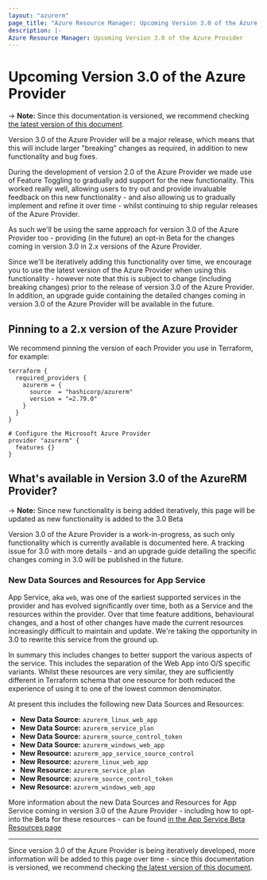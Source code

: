 ```yaml
---
layout: "azurerm"
page_title: "Azure Resource Manager: Upcoming Version 3.0 of the Azure Provider"
description: |-
Azure Resource Manager: Upcoming Version 3.0 of the Azure Provider
---
```


# Upcoming Version 3.0 of the Azure Provider

-> **Note:** Since this documentation is versioned, we recommend checking [the latest version of this document](https://registry.terraform.io/providers/hashicorp/azurerm/latest/docs/guides/3.0-overview).

Version 3.0 of the Azure Provider will be a major release, which means that this will include larger "breaking" changes as required, in addition to new functionality and bug fixes.

During the development of version 2.0 of the Azure Provider we made use of Feature Toggling to gradually add support for the new functionality. This worked really well, allowing users to try out and provide invaluable feedback on this new functionality - and also allowing us to gradually implement and refine it over time - whilst continuing to ship regular releases of the Azure Provider.

As such we'll be using the same approach for version 3.0 of the Azure Provider too - providing (in the future) an opt-in Beta for the changes coming in version 3.0 in 2.x versions of the Azure Provider.

Since we'll be iteratively adding this functionality over time, we encourage you to use the latest version of the Azure Provider when using this functionality - however note that this is subject to change (including breaking changes) prior to the release of version 3.0 of the Azure Provider. In addition, an upgrade guide containing the detailed changes coming in version 3.0 of the Azure Provider will be available in the future.

## Pinning to a 2.x version of the Azure Provider

We recommend pinning the version of each Provider you use in Terraform, for example:

```hcl
terraform {
  required_providers {
    azurerm = {
      source  = "hashicorp/azurerm"
      version = "=2.79.0"
    }
  }
}

# Configure the Microsoft Azure Provider
provider "azurerm" {
  features {}
}
```

## What's available in Version 3.0 of the AzureRM Provider?

-> **Note:** Since new functionality is being added iteratively, this page will be updated as new functionality is added to the 3.0 Beta

Version 3.0 of the Azure Provider is a work-in-progress, as such only functionality which is currently available is documented here. A tracking issue for 3.0 with more details - and an upgrade guide detailing the specific changes coming in 3.0 will be published in the future.


### New Data Sources and Resources for App Service

App Service, aka `web`, was one of the earliest supported services in the provider and has evolved significantly over time, both as a Service and the resources within the provider. Over that time feature additions, behavioural changes, and a host of other changes have made the current resources increasingly difficult to maintain and update. We're taking the opportunity in 3.0 to rewrite this service from the ground up.

In summary this includes changes to better support the various aspects of the service. This includes the separation of the Web App into O/S specific variants. Whilst these resources are very similar, they are sufficiently different in Terraform schema that one resource for both reduced the experience of using it to one of the lowest common denominator.

At present this includes the following new Data Sources and Resources:

* **New Data Source:** `azurerm_linux_web_app`
* **New Data Source:** `azurerm_service_plan`
* **New Data Source:** `azurerm_source_control_token`
* **New Data Source:** `azurerm_windows_web_app`
* **New Resource:** `azurerm_app_service_source_control`
* **New Resource:** `azurerm_linux_web_app`
* **New Resource:** `azurerm_service_plan`
* **New Resource:** `azurerm_source_control_token`
* **New Resource:** `azurerm_windows_web_app`

More information about the new Data Sources and Resources for App Service coming in version 3.0 of the Azure Provider - including how to opt-into the Beta for these resources - can be found [in the App Service Beta Resources page](3.0-app-service-beta.html)

---

Since version 3.0 of the Azure Provider is being iteratively developed, more information will be added to this page over time - since this documentation is versioned, we recommend checking [the latest version of this document](https://registry.terraform.io/providers/hashicorp/azurerm/latest/docs/guides/3.0-overview).